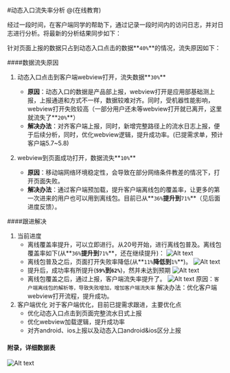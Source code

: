 #动态入口流失率分析
@(在线教育)

经过一段时间，在客户端同学的帮助下，通过记录一段时间内的访问日志，并对日志进行分析。将最新的分析结果同步如下：

针对页面上报的数据只占到动态入口点击的数据**`40%`**的情况，流失原因如下：

####数据流失原因
1.	动态入口点击到客户端webview打开，流失数据**`30%`**
	+	**原因**：动态入口的数据是产品部上报，webview打开是应用部基础测上报，上报通道和方式不一样，数据较难对齐。同时，受机器性能影响，webview打开失败较高（一部分用户还未等webview打开就已离开，这里就流失了**`20%`**）
	+	**解决办法**：对齐客户端上报，同时，新增完整路径上的流水日志上报，便于后续分析，同时，优化webview逻辑，提升成功率。(已提需求单，预计客户端5.7~5.8)
	
2.	webview到页面成功打开，数据流失**`10%`**
	+	**原因**：移动端网络环境稳定性，会导致在部分网络条件教差的情况下，打开页面失败。
	+	**解决办法**：通过客户端预加载，提升客户端离线包的覆盖率，让更多的第一次进来的用户也可以用到离线包。目前已从**`36%`**提升到**`71%`**（见后面进度反馈）。

####跟进解决
1.	当前进度
	+	离线覆盖率提升，可以立即进行。从20号开始，进行离线包普及。离线包覆盖率如下(从**`36%`**提升到**`71%`**，还在继续提升)：
	![Alt text](./{7BB0BCDE-F8E1-4DA2-B2FC-A61033BB0820}.png)
	+	离线包普及之后，页面打开失败率降低(从**`11%`**降低到**`1%`**)。
	![Alt text](./{2A5C042C-E517-4A76-BEC2-52C3D58CE593}.png)
	+	提升后，成功率有所提升(**`59%`**到**`62%`**)，然并未达到预期
	![Alt text](./{33C5E75B-64D6-478B-BC0A-376ACD9BC2EC}.png)
	+	离线包覆盖之后，通过上报，客户端流失率提升了。
	![Alt text](./{292891F0-892D-4D78-8ECA-F5EE9FDAA574}.png)
	原因：`客户端离线包的解析等，导致失败增加，增加客户端流失率`
	解决办法：优化客户端webview打开流程，提升成功。
2.	客户端优化
	对于客户端优化，目前已提需求跟进，主要优化点
	-	优化动态入口点击到页面完整流水日式上报
	-	优化webview加载逻辑，提升成功率
	-	对齐android、ios上报以及动态入口android&ios区分上报
#### 附录，详细数据表
![Alt text](./{785782AE-C1AB-46DF-8192-5AB9FD074204}.png)

	
